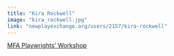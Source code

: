 ```yaml
---
title: "Kira Rockwell"
image: "kira_rockwell.jpg"
link: "newplayexchange.org/users/2157/kira-rockwell"
---
```


[MFA Playwrights’ Workshop](/affiliated-artists/mfa-playwrights-workshop)